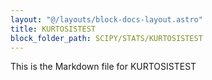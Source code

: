 ```yaml
---
layout: "@/layouts/block-docs-layout.astro"
title: KURTOSISTEST
block_folder_path: SCIPY/STATS/KURTOSISTEST
---
```


This is the Markdown file for KURTOSISTEST

